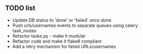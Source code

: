 ## TODO list
* Update DB status to 'done' or 'failed' once done
* Push urls/usernames events to separate queues using celery task_routes
* Refactor tasks.py - make it modular
* Refactor code and make it flake8 compliant
* Add a retry mechanism for failed URLs/usernames
